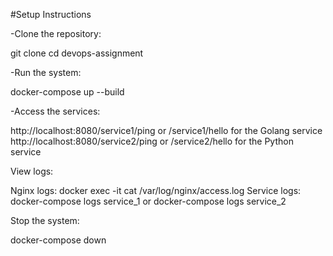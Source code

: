 #Setup Instructions

-Clone the repository:

git clone <repository-url>
cd devops-assignment



-Run the system:

docker-compose up --build



-Access the services:

http://localhost:8080/service1/ping or /service1/hello for the Golang service
http://localhost:8080/service2/ping or /service2/hello for the Python service



View logs:

Nginx logs: docker exec -it <nginx-container-name> cat /var/log/nginx/access.log
Service logs: docker-compose logs service_1 or docker-compose logs service_2

Stop the system:

docker-compose down